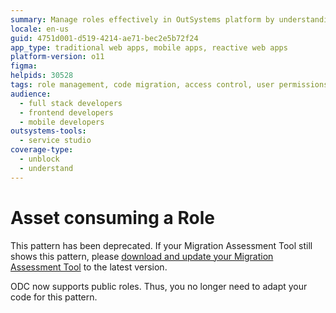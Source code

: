 ```yaml
---
summary: Manage roles effectively in OutSystems platform by understanding the differences between O11 and ODC and ensuring proper role configuration to avoid migration issues.
locale: en-us
guid: 4751d001-d519-4214-ae71-bec2e5b72f24
app_type: traditional web apps, mobile apps, reactive web apps
platform-version: o11
figma:
helpids: 30528
tags: role management, code migration, access control, user permissions, odc
audience:
  - full stack developers
  - frontend developers
  - mobile developers
outsystems-tools:
  - service studio
coverage-type:
  - unblock
  - understand
---
```

# Asset consuming a Role

<div class="warning" markdown="1">

This pattern has been deprecated. If your Migration Assessment Tool still shows this pattern, please [download and update your Migration Assessment Tool](../setup-assessement-tool.md) to the latest version.

</div>

ODC now supports public roles. Thus, you no longer need to adapt your code for this pattern.
